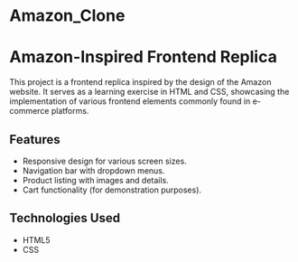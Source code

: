 # Amazon_Clone
# Amazon-Inspired Frontend Replica

This project is a frontend replica inspired by the design of the Amazon website. It serves as a learning exercise in HTML and CSS, showcasing the implementation of various frontend elements commonly found in e-commerce platforms.

## Features

- Responsive design for various screen sizes.
- Navigation bar with dropdown menus.
- Product listing with images and details.
- Cart functionality (for demonstration purposes).

## Technologies Used

- HTML5
- CSS
